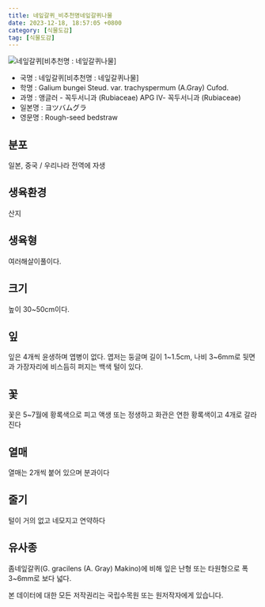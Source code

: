 ```yaml
---
title: 네잎갈퀴_비추천명네잎갈퀴나물
date: 2023-12-18, 18:57:05 +0800
category: [식물도감]
tag: [식물도감]
---
```




![네잎갈퀴[비추천명 : 네잎갈퀴나물]](http://www.nature.go.kr/fileUpload/plants/basic/Rubiaceae/Galium/12347/12347_2_th2.jpg)
- 국명 : 네잎갈퀴[비추천명 : 네잎갈퀴나물]
- 학명 : Galium bungei Steud. var. trachyspermum (A.Gray) Cufod.
- 과명 : 앵글러 - 꼭두서니과 (Rubiaceae) APG Ⅳ- 꼭두서니과 (Rubiaceae)
- 일본명 : ヨツバムグラ
- 영문명 : Rough-seed bedstraw


## 분포
일본, 중국 / 우리나라 전역에 자생
## 생육환경
산지
## 생육형
여러해살이풀이다.
## 크기
높이 30~50cm이다.
## 잎
잎은 4개씩 윤생하며 엽병이 없다. 엽저는 둥글며 길이 1~1.5cm, 나비 3~6mm로 뒷면과 가장자리에 비스듬히 퍼지는 백색 털이 있다.
## 꽃
꽃은 5~7월에 황록색으로 피고 액생 또는 정생하고 화관은 연한 황록색이고 4개로 갈라진다
## 열매
열매는 2개씩 붙어 있으며 분과이다
## 줄기
털이 거의 없고 네모지고 연약하다
## 유사종
좀네잎갈퀴(G. gracilens (A. Gray) Makino)에 비해 잎은 난형 또는 타원형으로 폭 3~6mm로 보다 넓다.






본 데이터에 대한 모든 저작권리는 국립수목원 또는 원저작자에게 있습니다.
